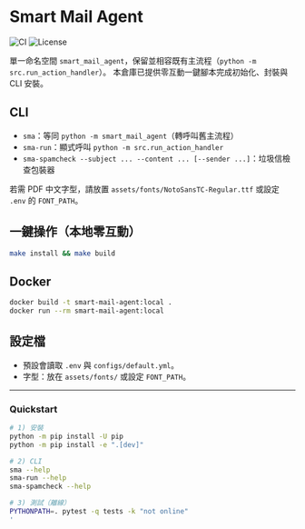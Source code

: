 # Smart Mail Agent

![CI](https://img.shields.io/github/actions/workflow/status/YOU-JIE-hub/smart-mail-agent/ci.yml?branch=main) ![License](https://img.shields.io/badge/license-MIT-green)


單一命名空間 `smart_mail_agent`，保留並相容既有主流程（`python -m src.run_action_handler`）。
本倉庫已提供零互動一鍵腳本完成初始化、封裝與 CLI 安裝。

## CLI
- `sma`：等同 `python -m smart_mail_agent`（轉呼叫舊主流程）
- `sma-run`：顯式呼叫 `python -m src.run_action_handler`
- `sma-spamcheck --subject ... --content ... [--sender ...]`：垃圾信檢查包裝器

若需 PDF 中文字型，請放置 `assets/fonts/NotoSansTC-Regular.ttf` 或設定 `.env` 的 `FONT_PATH`。

## 一鍵操作（本地零互動）
```bash
make install && make build
```

## Docker
```bash
docker build -t smart-mail-agent:local .
docker run --rm smart-mail-agent:local
```

## 設定檔
- 預設會讀取 `.env` 與 `configs/default.yml`。
- 字型：放在 `assets/fonts/` 或設定 `FONT_PATH`。

---

### Quickstart

```bash
# 1) 安裝
python -m pip install -U pip
python -m pip install -e ".[dev]"

# 2) CLI
sma --help
sma-run --help
sma-spamcheck --help

# 3) 測試（離線）
PYTHONPATH=. pytest -q tests -k "not online"
'
